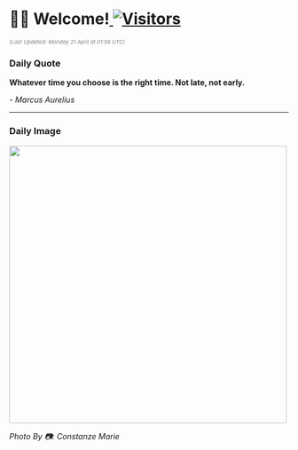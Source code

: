 <h1>👋🏽 Welcome!<a href="https://github.com/OmitNomis/"> <img src="https://visitor-badge.laobi.icu/badge?page_id=OmitNomis" alt="Visitors"></a></h1>

<i><p style="font-size: 0.6rem; color:gray">(Last Updated: Monday 21 April at 01:56 UTC)</p></i>

<h3> Daily Quote </h3>
<b><p>Whatever time you choose is the right time. Not late, not early.</p></b>
<i><caption style="font-size: 0.8rem; color:gray;">- Marcus Aurelius</caption></i>


<hr>

<h3>Daily Image</h3>
<a href="https://images.pexels.com/photos/31547424/pexels-photo-31547424.jpeg" target="_blank"><img style="height:500px;" src="https://images.pexels.com/photos/31547424/pexels-photo-31547424.jpeg"/></a>

<i><caption style="font-size: 0.8rem; color:gray;"> Photo By 📷: Constanze  Marie</caption></i>
